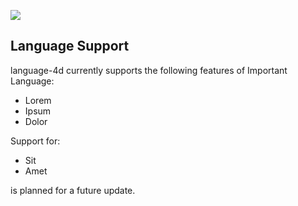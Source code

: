 <!--
🎈 It can also be helpful to include a screenshot or GIF showing your extension in action:
-->

![](https://nova.app/images/en/dark/editor.png)

## Language Support

<!--
🎈 Whether your extension covers the entirety of a language's syntax or a subset, it can be helpful to describe that for users:
-->

language-4d currently supports the following features of Important Language:

- Lorem
- Ipsum
- Dolor

Support for:

- Sit
- Amet 

is planned for a future update.

<!--
👋 That's it! Happy developing!

P.S. If you'd like, you can remove these comments before submitting your extension 😉
-->
